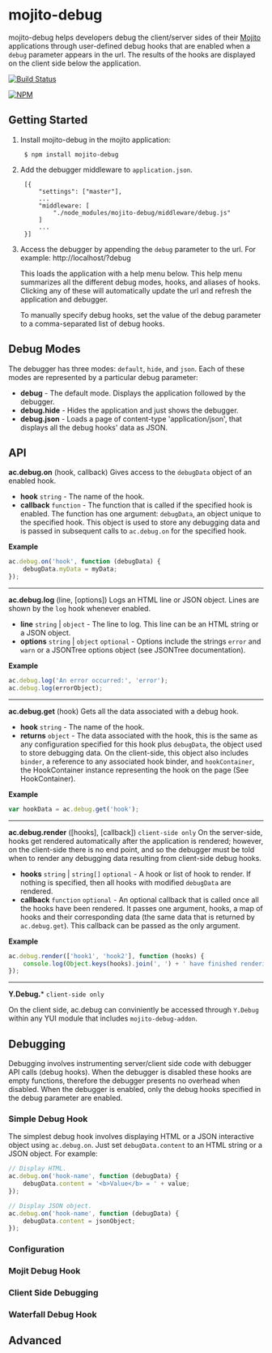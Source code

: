 mojito-debug
============

mojito-debug helps developers debug the client/server sides of their [Mojito](http://developer.yahoo.com/cocktails/mojito/) applications through user-defined debug hooks that are enabled when a `debug` parameter appears in the url. The results of the hooks are displayed on the client side below the application.

[![Build Status](https://secure.travis-ci.org/yahoo/mojito-pipeline.png)](http://travis-ci.org/yahoo/mojito-pipeline)

[![NPM](https://nodei.co/npm/mojito-pipeline.png)](https://nodei.co/npm/mojito-pipeline/) 

## Getting Started

1. Install mojito-debug in the mojito application:

        $ npm install mojito-debug

2. Add the debugger middleware to `application.json`.

        [{
            "settings": ["master"],
            ...
            "middleware: [
                "./node_modules/mojito-debug/middleware/debug.js"
            ]
            ...
        }]

3. Access the debugger by appending the `debug` parameter to the url. For example:
        http://localhost/?debug

    This loads the application with a help menu below. This help menu summarizes all the different debug modes, hooks, and aliases of hooks. Clicking any of these will automatically update the url and refresh the application and debugger.

    To manually specify debug hooks, set the value of the debug parameter to a comma-separated list of debug hooks.

## Debug Modes

The debugger has three modes: `default`, `hide`, and `json`. Each of these modes are represented by a particular debug parameter:

* **debug**      - The default mode. Displays the application followed by the debugger.
* **debug.hide** - Hides the application and just shows the debugger.
* **debug.json** - Loads a page of content-type 'application/json', that displays all the debug hooks' data as JSON.

## API

**ac.debug.on** (hook, callback)
Gives access to the `debugData` object of an enabled hook.
* **hook** `string` - The name of the hook.
* **callback** `function` - The function that is called if the specified hook is enabled. The function has one argument: `debugData`, an object unique to the specified hook. This object is used to store any debugging data and is passed in subsequent calls to `ac.debug.on` for the specified hook.

**Example**
```js
ac.debug.on('hook', function (debugData) {
    debugData.myData = myData;
});
```

---

**ac.debug.log** (line, [options])
Logs an HTML line or JSON object. Lines are shown by the `log` hook whenever enabled.
* **line** `string` | `object` - The line to log. This line can be an HTML string or a JSON object.
* **options** `string` | `object` `optional` - Options include the strings `error` and `warn` or a JSONTree options object (see JSONTree documentation).

**Example**
```js
ac.debug.log('An error occurred:', 'error');
ac.debug.log(errorObject);
```

---

**ac.debug.get** (hook)
Gets all the data associated with a debug hook.
* **hook** `string` - The name of the hook.
* **returns** `object` - The data associated with the hook, this is the same as any configuration specified for this hook plus `debugData`, the object used to store debugging data. On the client-side, this object also includes `binder`, a reference to any associated hook binder, and `hookContainer`, the HookContainer instance representing the hook on the page (See HookContainer).

**Example**
```js
var hookData = ac.debug.get('hook');
```

---

**ac.debug.render** ([hooks], [callback]) `client-side only`
On the server-side, hooks get rendered automatically after the application is rendered; however, on the client-side there is no end point, and so the debugger must be told when to render any debugging data resulting from client-side debug hooks.
* **hooks** `string` | `string[]` `optional` - A hook or list of hook to render. If nothing is specified, then all hooks with modified `debugData` are rendered.
* **callback** `function` `optional` - An optional callback that is called once all the hooks have been rendered. It passes one argument, hooks, a map of hooks and their corresponding data (the same data that is returned by `ac.debug.get`). This callback can be passed as the only argument.

**Example**
```js
ac.debug.render(['hook1', 'hook2'], function (hooks) {
    console.log(Object.keys(hooks).join(', ') + ' have finished rendering');
});
```

---

**Y.Debug.*** `client-side only`

On the client side, ac.debug can conviniently be accessed through `Y.Debug` within any YUI module that includes `mojito-debug-addon`.


## Debugging

Debugging involves instrumenting server/client side code with debugger API calls (debug hooks). When the debugger is disabled these hooks are empty functions, therefore the debugger presents no overhead when disabled. When the debugger is enabled, only the debug hooks specified in the debug parameter are enabled.

### Simple Debug Hook

The simplest debug hook involves displaying HTML or a JSON interactive object using `ac.debug.on`. Just set `debugData.content` to an HTML string or a JSON object. For example:

```js
// Display HTML.
ac.debug.on('hook-name', function (debugData) {
    debugData.content = '<b>Value</b> = ' + value;
});

// Display JSON object.
ac.debug.on('hook-name', function (debugData) {
    debugData.content = jsonObject;
});
```

### Configuration

### Mojit Debug Hook

### Client Side Debugging

### Waterfall Debug Hook

## Advanced

